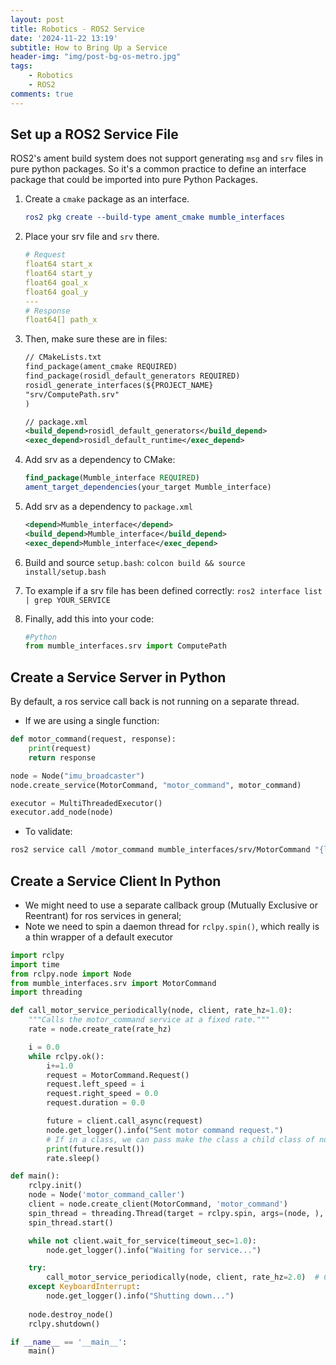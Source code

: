 ```yaml
---
layout: post
title: Robotics - ROS2 Service
date: '2024-11-22 13:19'
subtitle: How to Bring Up a Service 
header-img: "img/post-bg-os-metro.jpg"
tags:
    - Robotics
    - ROS2
comments: true
---
```


## Set up a ROS2 Service File

ROS2's ament build system does not support generating `msg` and `srv` files in pure python packages. So it's a common practice to define an interface package that could be imported into pure Python Packages. 

1. Create a `cmake` package as an interface. 
    
    ```cmake
    ros2 pkg create --build-type ament_cmake mumble_interfaces
    ```

1. Place your srv file and `srv` there. 

    ```yaml
    # Request
    float64 start_x
    float64 start_y
    float64 goal_x
    float64 goal_y
    ---
    # Response
    float64[] path_x
    ```

1. Then, make sure these are in files:

    ```xml
    // CMakeLists.txt
    find_package(ament_cmake REQUIRED)
    find_package(rosidl_default_generators REQUIRED)
    rosidl_generate_interfaces(${PROJECT_NAME}
    "srv/ComputePath.srv"
    )
    
    // package.xml
    <build_depend>rosidl_default_generators</build_depend>
    <exec_depend>rosidl_default_runtime</exec_depend>
    ```

1. Add srv as a dependency to CMake:

    ```cmake
    find_package(Mumble_interface REQUIRED)
    ament_target_dependencies(your_target Mumble_interface)
    ```

1. Add srv as a dependency to `package.xml`

    ```xml
    <depend>Mumble_interface</depend>
    <build_depend>Mumble_interface</build_depend>
    <exec_depend>Mumble_interface</exec_depend>
    ```

1. Build and source `setup.bash`: `colcon build && source install/setup.bash`

1. To example if a srv file has been defined correctly: `ros2 interface list | grep YOUR_SERVICE`

1. Finally, add this into your code:

    ```python
    #Python
    from mumble_interfaces.srv import ComputePath
    ```

## Create a Service Server in Python

By default, a ros service call back is not running on a separate thread. 

- If we are using a single function:

```python
def motor_command(request, response):
    print(request)
    return response

node = Node("imu_broadcaster")
node.create_service(MotorCommand, "motor_command", motor_command)

executor = MultiThreadedExecutor()
executor.add_node(node)
```

- To validate: 

``` bash
ros2 service call /motor_command mumble_interfaces/srv/MotorCommand "{left_speed: 0.0, right_speed: 0.0, duration: 0.0}"
```

## Create a Service Client In Python

- We might need to use a separate callback group (Mutually Exclusive or Reentrant) for ros services in general;
- Note we need to spin a daemon thread for `rclpy.spin()`, which really is a thin wrapper of a default executor

```python
import rclpy
import time
from rclpy.node import Node
from mumble_interfaces.srv import MotorCommand
import threading

def call_motor_service_periodically(node, client, rate_hz=1.0):
    """Calls the motor_command service at a fixed rate."""
    rate = node.create_rate(rate_hz)

    i = 0.0
    while rclpy.ok():
        i+=1.0
        request = MotorCommand.Request()
        request.left_speed = i
        request.right_speed = 0.0
        request.duration = 0.0

        future = client.call_async(request)
        node.get_logger().info("Sent motor command request.")
        # If in a class, we can pass make the class a child class of node, and pass it in.
        print(future.result())
        rate.sleep()

def main():
    rclpy.init()
    node = Node('motor_command_caller')
    client = node.create_client(MotorCommand, 'motor_command')
    spin_thread = threading.Thread(target = rclpy.spin, args=(node, ), daemon=True)
    spin_thread.start()

    while not client.wait_for_service(timeout_sec=1.0):
        node.get_logger().info("Waiting for service...")

    try:
        call_motor_service_periodically(node, client, rate_hz=2.0)  # Call at 2 Hz
    except KeyboardInterrupt:
        node.get_logger().info("Shutting down...")
    
    node.destroy_node()
    rclpy.shutdown()

if __name__ == '__main__':
    main()
```